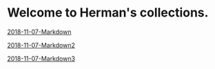 # Welcome to Herman's collections.

[2018-11-07-Markdown][df1]

[2018-11-07-Markdown2][df2]

[2018-11-07-Markdown3][df3]





[df1]: <https://beliuhao.github.io/collections/markdown>
[df2]: <https://beliuhao.github.io/collections/markdown2>
[df3]: <https://beliuhao.github.io/collections/markdown3>
